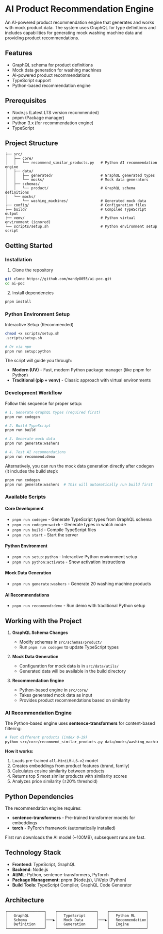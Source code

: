 # AI Product Recommendation Engine

An AI-powered product recommendation engine that generates and works with mock product data. The system uses GraphQL for type definitions and includes capabilities for generating mock washing machine data and providing product recommendations.

## Features

- GraphQL schema for product definitions
- Mock data generation for washing machines
- AI-powered product recommendations
- TypeScript support
- Python-based recommendation engine

## Prerequisites

- Node.js (Latest LTS version recommended)
- pnpm (Package manager)
- Python 3.x (for recommendation engine)
- TypeScript

## Project Structure

```
├── src/
│   ├── core/
│   │   └── recommend_similar_products.py   # Python AI recommendation engine
│   ├── data/
│   │   ├── generated/                      # GraphQL generated types
│   │   └── mocks/                          # Mock data generators
│   ├── schemas/
│   │   └── product/                        # GraphQL schema definitions
│   └── mocks/
│       └── washing_machines/               # Generated mock data
├── config/                                 # Configuration files
├── build/                                  # Compiled TypeScript output
├── venv/                                   # Python virtual environment (ignored)
└── scripts/setup.sh                        # Python environment setup script
```

## Getting Started

### Installation

1. Clone the repository

```bash
git clone https://github.com/mandy8055/ai-poc.git
cd ai-poc
```

2. Install dependencies

```bash
pnpm install
```

### Python Environment Setup

Interactive Setup (Recommended)

```bash
chmod +x scripts/setup.sh
.scripts/setup.sh

# Or via npm
pnpm run setup:python
```

The script will guide you through:

- **Modern (UV)** - Fast, modern Python package manager (like pnpm for Python)
- **Traditional (pip + venv)** - Classic approach with virtual environments

### Development Workflow

Follow this sequence for proper setup:

```bash
# 1. Generate GraphQL types (required first)
pnpm run codegen

# 2. Build TypeScript
pnpm run build

# 3. Generate mock data
pnpm run generate:washers

# 4. Test AI recommendations
pnpm run recommend:demo
```

Alternatively, you can run the mock data generation directly after codegen (it includes the build step):

```bash
pnpm run codegen
pnpm run generate:washers  # This will automatically run build first
```

### Available Scripts

#### Core Development

- `pnpm run codegen` - Generate TypeScript types from GraphQL schema
- `pnpm run codegen:watch` - Generate types in watch mode
- `pnpm run build` - Compile TypeScript files
- `pnpm run start` - Start the server

#### Python Environment

- `pnpm run setup:python` - Interactive Python environment setup
- `pnpm run python:activate` - Show activation instructions

#### Mock Data Generation

- `pnpm run generate:washers` - Generate 20 washing machine products

#### AI Recommendations

- `pnpm run recommend:demo` - Run demo with traditional Python setup

## Working with the Project

1. **GraphQL Schema Changes**

   - Modify schemas in `src/schemas/product/`
   - Run `pnpm run codegen` to update TypeScript types

2. **Mock Data Generation**

   - Configuration for mock data is in `src/data/utils/`
   - Generated data will be available in the build directory

3. **Recommendation Engine**
   - Python-based engine in `src/core/`
   - Takes generated mock data as input
   - Provides product recommendations based on similarity

### AI Recommendation Engine

The Python-based engine uses **sentence-transformers** for content-based filtering:

```bash
# Test different products (index 0-19)
python src/core/recommend_similar_products.py data/mocks/washing_machines/data.json 7
```

**How it works:**

1. Loads pre-trained `all-MiniLM-L6-v2` model
2. Creates embeddings from product features (brand, family)
3. Calculates cosine similarity between products
4. Returns top 5 most similar products with similarity scores
5. Analyzes price similarity (±20% threshold)

## Python Dependencies

The recommendation engine requires:

- **sentence-transformers** - Pre-trained transformer models for embeddings
- **torch** - PyTorch framework (automatically installed)

First run downloads the AI model (~100MB), subsequent runs are fast.

## Technology Stack

- **Frontend**: TypeScript, GraphQL
- **Backend**: Node.js
- **AI/ML**: Python, sentence-transformers, PyTorch
- **Package Management**: pnpm (Node.js), UV/pip (Python)
- **Build Tools**: TypeScript Compiler, GraphQL Code Generator

## Architecture

```
┌─────────────────┐    ┌──────────────────┐    ┌─────────────────┐
│   GraphQL       │    │   TypeScript     │    │   Python ML     │
│   Schema        │───▶│   Mock Data      │───▶│   Recommendation│
│   Definition    │    │   Generation     │    │   Engine        │
└─────────────────┘    └──────────────────┘    └─────────────────┘
```
